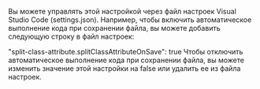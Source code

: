 Вы можете управлять этой настройкой через файл настроек Visual Studio Code (settings.json). Например, чтобы включить автоматическое выполнение кода при сохранении файла, вы можете добавить следующую строку в файл настроек:

"split-class-attribute.splitClassAttributeOnSave": true
Чтобы отключить автоматическое выполнение кода при сохранении файла, вы можете изменить значение этой настройки на false или удалить ее из файла настроек.
